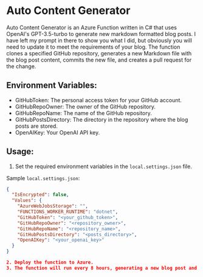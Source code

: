 # Auto Content Generator

Auto Content Generator is an Azure Function written in C# that uses OpenAI's GPT-3.5-turbo to generate new markdown formatted blog posts. I have left my prompt in there to show you what I did, but obviously you will need to update it to meet the requirements of your blog. The function clones a specified GitHub repository, generates a new Markdown file with the blog post content, commits the new file, and creates a pull request for the change.

## Environment Variables:
- GitHubToken: The personal access token for your GitHub account.
- GitHubRepoOwner: The owner of the GitHub repository.
- GitHubRepoName: The name of the GitHub repository.
- GitHubPostsDirectory: The directory in the repository where the blog posts are stored.
- OpenAIKey: Your OpenAI API key.

## Usage:
1. Set the required environment variables in the `local.settings.json` file.

Sample `local.settings.json`:

```json
{
  "IsEncrypted": false,
  "Values": {
    "AzureWebJobsStorage": "",
    "FUNCTIONS_WORKER_RUNTIME": "dotnet",
    "GitHubToken": "<your_github_token>",
    "GitHubRepoOwner": "<repository_owner>",
    "GitHubRepoName": "<repository_name>",
    "GitHubPostsDirectory": "<posts_directory>",
    "OpenAIKey": "<your_openai_key>"
  }
}

2. Deploy the function to Azure.
3. The function will run every 8 hours, generating a new blog post and creating a pull request in the specified repository.